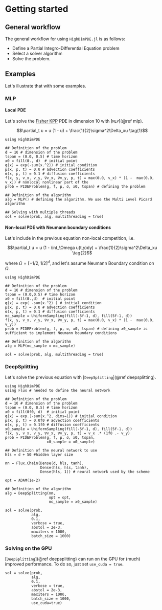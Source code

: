 # Getting started

## General workflow

The general workflow for using `HighDimPDE.jl` is as follows:

- Define a Partial Integro-Differential Equation problem
- Select a solver algorithm
- Solve the problem.

## Examples

Let's illustrate that with some examples.

### MLP

#### Local PDE

Let's solve the [Fisher KPP](https://en.wikipedia.org/wiki/Fisher%27s_equation) PDE in dimension 10 with [`MLP`](@ref mlp).

```math
\partial_t u = u (1 - u) + \frac{1}{2}\sigma^2\Delta_xu \tag{1}
```

```@example MLP_local_PDE
using HighDimPDE

## Definition of the problem
d = 10 # dimension of the problem
tspan = (0.0, 0.5) # time horizon
x0 = fill(0., d)  # initial point
g(x) = exp(-sum(x.^2)) # initial condition
μ(x, p, t) = 0.0 # advection coefficients
σ(x, p, t) = 0.1 # diffusion coefficients
f(x, y, v_x, v_y, ∇v_x, ∇v_y, p, t) = max(0.0, v_x) * (1 -  max(0.0, v_x)) # nonlocal nonlinear part of the
prob = PIDEProblem(g, f, μ, σ, x0, tspan) # defining the problem

## Definition of the algorithm
alg = MLP() # defining the algorithm. We use the Multi Level Picard algorithm

## Solving with multiple threads 
sol = solve(prob, alg, multithreading = true)
```

#### Non-local PDE with Neumann boundary conditions

Let's include in the previous equation non-local competition, i.e.
```math
\partial_t u = u (1 - \int_\Omega u(t,y)dy) + \frac{1}{2}\sigma^2\Delta_xu \tag{2}
```
where $\Omega = [-1/2, 1/2]^d$, and let's assume Neumann Boundary condition on $\Omega$.

```@example MLP_non_local_PDE
using HighDimPDE

## Definition of the problem
d = 10 # dimension of the problem
tspan = (0.0,0.5) # time horizon
x0 = fill(0.,d)  # initial point
g(x) = exp( -sum(x.^2) ) # initial condition
μ(x, p, t) = 0.0 # advection coefficients
σ(x, p, t) = 0.1 # diffusion coefficients
mc_sample = UniformSampling(fill(-5f-1, d), fill(5f-1, d))
f(x, y, v_x, v_y, ∇v_x, ∇v_y, p, t) = max(0.0, v_x) * (1 -  max(0.0, v_y)) 
prob = PIDEProblem(g, f, μ, σ, x0, tspan) # defining x0_sample is sufficient to implement Neumann boundary conditions

## Definition of the algorithm
alg = MLP(mc_sample = mc_sample)

sol = solve(prob, alg, multithreading = true)
```

### DeepSplitting

Let's solve the previous equation with [`DeepSplitting`](@ref deepsplitting).

```@example DeepSplitting_non_local_PDE
using HighDimPDE
using Flux # needed to define the neural network

## Definition of the problem
d = 10 # dimension of the problem
tspan = (0.0, 0.5) # time horizon
x0 = fill(0f0, d)  # initial point
g(x) = exp.(-sum(x.^2, dims=1)) # initial condition
μ(x, p, t) = 0.0f0 # advection coefficients
σ(x, p, t) = 0.1f0 # diffusion coefficients
x0_sample = UniformSampling(fill(-5f-1, d), fill(5f-1, d))
f(x, y, v_x, v_y, ∇v_x, ∇v_y, p, t) = v_x .* (1f0 .- v_y)
prob = PIDEProblem(g, f, μ, σ, x0, tspan,
                   x0_sample = x0_sample)

## Definition of the neural network to use
hls = d + 50 #hidden layer size

nn = Flux.Chain(Dense(d, hls, tanh),
                Dense(hls, hls, tanh),
                Dense(hls, 1)) # neural network used by the scheme

opt = ADAM(1e-2)

## Definition of the algorithm
alg = DeepSplitting(nn,
                    opt = opt,
                    mc_sample = x0_sample)

sol = solve(prob, 
            alg, 
            0.1, 
            verbose = true, 
            abstol = 2e-3,
            maxiters = 1000,
            batch_size = 1000)
```

### Solving on the GPU

[`DeepSplitting`](@ref deepsplitting) can run on the GPU for (much) improved performance. To do so, just set `use_cuda = true`.

```@example DeepSplitting_gpu
sol = solve(prob, 
            alg, 
            0.1, 
            verbose = true, 
            abstol = 2e-3,
            maxiters = 1000,
            batch_size = 1000,
            use_cuda=true)
```